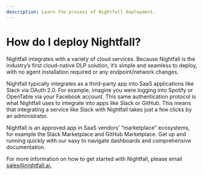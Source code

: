 ```yaml
---
description: Learn the process of Nightfall deployment.
---
```


# How do I deploy Nightfall?

Nightfall integrates with a variety of cloud services. Because Nightfall is the industry’s first cloud-native DLP solution, it’s simple and seamless to deploy, with no agent installation required or any endpoint/network changes.

Nightfall typically integrates as a third-party app into SaaS applications like Slack via OAuth 2.0. For example, imagine you were logging into Spotify or OpenTable via your Facebook account. This same authentication protocol is what Nightfall uses to integrate into apps like Slack or GitHub. This means that integrating a service like Slack with Nightfall takes just a few clicks by an administrator.

Nightfall is an approved app in SaaS vendors’ “marketplace” ecosystems, for example the Slack Marketplace and GitHub Marketplace. Get up and running quickly with our easy to navigate dashboards and comprehensive documentation.

For more information on how to get started with Nightfall, please email [sales@nightfall.ai.](mailto:sales@nightfall.ai)
